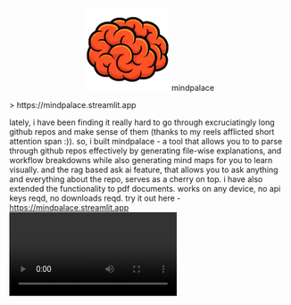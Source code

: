 <p align="center">
  <img src="https://github.com/1rvinn/mindpalace/blob/654cf32143071c9a4baba136d4d55bc15f2c435e/logo_mp.png" alt="Logo" style="width: 150px; height: auto;"/>
  mindpalace
</p>
> https://mindpalace.streamlit.app

lately, i have been finding it really hard to go through excruciatingly long github repos and make sense of them (thanks to my reels afflicted short attention span :)). so, i built mindpalace - a tool that allows you to to parse through github repos effectively by generating file-wise explanations, and workflow breakdowns while also generating mind maps for you to learn visually. and the rag based ask ai feature, that allows you to ask anything and everything about the repo, serves as a cherry on top. i have also extended the functionality to pdf documents. works on any device, no api keys reqd, no downloads reqd. try it out here - https://mindpalace.streamlit.app
![](https://github.com/1rvinn/mindpalace/blob/654cf32143071c9a4baba136d4d55bc15f2c435e/mindpalace.mp4)
